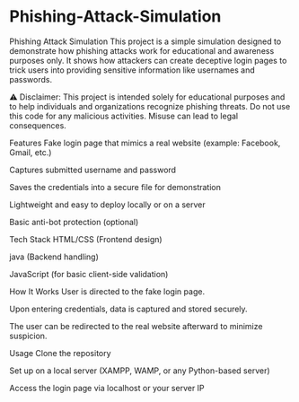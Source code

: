 # Phishing-Attack-Simulation

Phishing Attack Simulation
This project is a simple simulation designed to demonstrate how phishing attacks work for educational and awareness purposes only. It shows how attackers can create deceptive login pages to trick users into providing sensitive information like usernames and passwords.

⚠️ Disclaimer:
This project is intended solely for educational purposes and to help individuals and organizations recognize phishing threats. Do not use this code for any malicious activities. Misuse can lead to legal consequences.

Features
Fake login page that mimics a real website (example: Facebook, Gmail, etc.)

Captures submitted username and password

Saves the credentials into a secure file for demonstration

Lightweight and easy to deploy locally or on a server

Basic anti-bot protection (optional)

Tech Stack
HTML/CSS (Frontend design)

java (Backend handling)

JavaScript (for basic client-side validation)

How It Works
User is directed to the fake login page.

Upon entering credentials, data is captured and stored securely.

The user can be redirected to the real website afterward to minimize suspicion.

Usage
Clone the repository


Set up on a local server (XAMPP, WAMP, or any Python-based server)

Access the login page via localhost or your server IP

